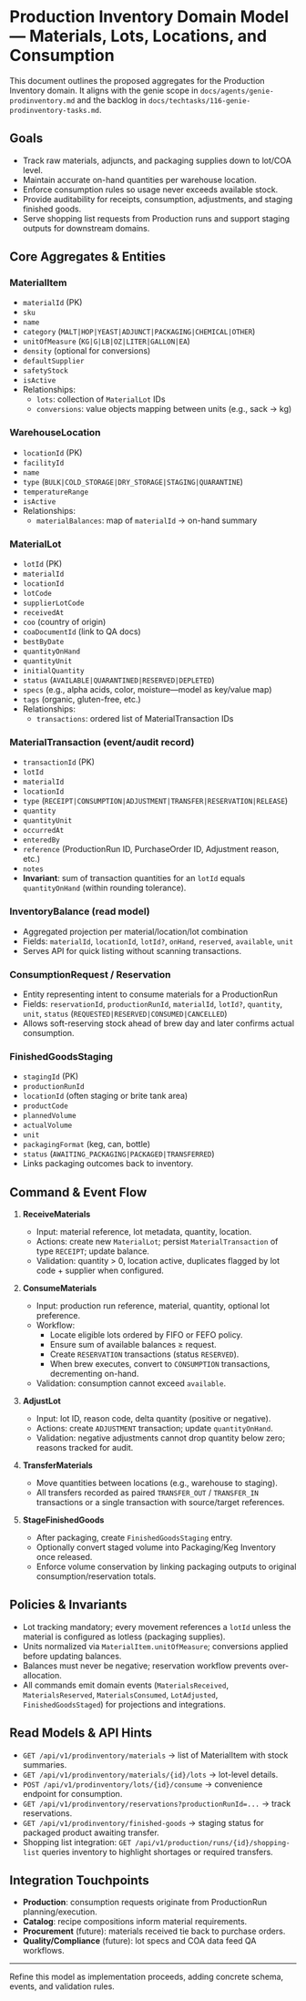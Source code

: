 # Production Inventory Domain Model — Materials, Lots, Locations, and Consumption

This document outlines the proposed aggregates for the Production Inventory domain. It aligns with the genie scope in `docs/agents/genie-prodinventory.md` and the backlog in `docs/techtasks/116-genie-prodinventory-tasks.md`.

## Goals
- Track raw materials, adjuncts, and packaging supplies down to lot/COA level.
- Maintain accurate on-hand quantities per warehouse location.
- Enforce consumption rules so usage never exceeds available stock.
- Provide auditability for receipts, consumption, adjustments, and staging finished goods.
- Serve shopping list requests from Production runs and support staging outputs for downstream domains.

## Core Aggregates & Entities

### MaterialItem
- `materialId` (PK)
- `sku`
- `name`
- `category` (`MALT|HOP|YEAST|ADJUNCT|PACKAGING|CHEMICAL|OTHER`)
- `unitOfMeasure` (`KG|G|LB|OZ|LITER|GALLON|EA`)
- `density` (optional for conversions)
- `defaultSupplier`
- `safetyStock`
- `isActive`
- Relationships:
  - `lots`: collection of `MaterialLot` IDs
  - `conversions`: value objects mapping between units (e.g., sack → kg)

### WarehouseLocation
- `locationId` (PK)
- `facilityId`
- `name`
- `type` (`BULK|COLD_STORAGE|DRY_STORAGE|STAGING|QUARANTINE`)
- `temperatureRange`
- `isActive`
- Relationships:
  - `materialBalances`: map of `materialId` → on-hand summary

### MaterialLot
- `lotId` (PK)
- `materialId`
- `locationId`
- `lotCode`
- `supplierLotCode`
- `receivedAt`
- `coo` (country of origin)
- `coaDocumentId` (link to QA docs)
- `bestByDate`
- `quantityOnHand`
- `quantityUnit`
- `initialQuantity`
- `status` (`AVAILABLE|QUARANTINED|RESERVED|DEPLETED`)
- `specs` (e.g., alpha acids, color, moisture—model as key/value map)
- `tags` (organic, gluten-free, etc.)
- Relationships:
  - `transactions`: ordered list of MaterialTransaction IDs

### MaterialTransaction (event/audit record)
- `transactionId` (PK)
- `lotId`
- `materialId`
- `locationId`
- `type` (`RECEIPT|CONSUMPTION|ADJUSTMENT|TRANSFER|RESERVATION|RELEASE`)
- `quantity`
- `quantityUnit`
- `occurredAt`
- `enteredBy`
- `reference` (ProductionRun ID, PurchaseOrder ID, Adjustment reason, etc.)
- `notes`
- **Invariant**: sum of transaction quantities for an `lotId` equals `quantityOnHand` (within rounding tolerance).

### InventoryBalance (read model)
- Aggregated projection per material/location/lot combination
- Fields: `materialId`, `locationId`, `lotId?`, `onHand`, `reserved`, `available`, `unit`
- Serves API for quick listing without scanning transactions.

### ConsumptionRequest / Reservation
- Entity representing intent to consume materials for a ProductionRun
- Fields: `reservationId`, `productionRunId`, `materialId`, `lotId?`, `quantity`, `unit`, `status` (`REQUESTED|RESERVED|CONSUMED|CANCELLED`)
- Allows soft-reserving stock ahead of brew day and later confirms actual consumption.

### FinishedGoodsStaging
- `stagingId` (PK)
- `productionRunId`
- `locationId` (often staging or brite tank area)
- `productCode`
- `plannedVolume`
- `actualVolume`
- `unit`
- `packagingFormat` (keg, can, bottle)
- `status` (`AWAITING_PACKAGING|PACKAGED|TRANSFERRED`)
- Links packaging outcomes back to inventory.

## Command & Event Flow

1. **ReceiveMaterials**
   - Input: material reference, lot metadata, quantity, location.
   - Actions: create new `MaterialLot`; persist `MaterialTransaction` of type `RECEIPT`; update balance.
   - Validation: quantity > 0, location active, duplicates flagged by lot code + supplier when configured.

2. **ConsumeMaterials**
   - Input: production run reference, material, quantity, optional lot preference.
   - Workflow:
     - Locate eligible lots ordered by FIFO or FEFO policy.
     - Ensure sum of available balances ≥ request.
     - Create `RESERVATION` transactions (status `RESERVED`).
     - When brew executes, convert to `CONSUMPTION` transactions, decrementing on-hand.
   - Validation: consumption cannot exceed `available`.

3. **AdjustLot**
   - Input: lot ID, reason code, delta quantity (positive or negative).
   - Actions: create `ADJUSTMENT` transaction; update `quantityOnHand`.
   - Validation: negative adjustments cannot drop quantity below zero; reasons tracked for audit.

4. **TransferMaterials**
   - Move quantities between locations (e.g., warehouse to staging).
   - All transfers recorded as paired `TRANSFER_OUT` / `TRANSFER_IN` transactions or a single transaction with source/target references.

5. **StageFinishedGoods**
   - After packaging, create `FinishedGoodsStaging` entry.
   - Optionally convert staged volume into Packaging/Keg Inventory once released.
   - Enforce volume conservation by linking packaging outputs to original consumption/reservation totals.

## Policies & Invariants
- Lot tracking mandatory; every movement references a `lotId` unless the material is configured as lotless (packaging supplies).
- Units normalized via `MaterialItem.unitOfMeasure`; conversions applied before updating balances.
- Balances must never be negative; reservation workflow prevents over-allocation.
- All commands emit domain events (`MaterialsReceived`, `MaterialsReserved`, `MaterialsConsumed`, `LotAdjusted`, `FinishedGoodsStaged`) for projections and integrations.

## Read Models & API Hints
- `GET /api/v1/prodinventory/materials` → list of MaterialItem with stock summaries.
- `GET /api/v1/prodinventory/materials/{id}/lots` → lot-level details.
- `POST /api/v1/prodinventory/lots/{id}/consume` → convenience endpoint for consumption.
- `GET /api/v1/prodinventory/reservations?productionRunId=...` → track reservations.
- `GET /api/v1/prodinventory/finished-goods` → staging status for packaged product awaiting transfer.
- Shopping list integration: `GET /api/v1/production/runs/{id}/shopping-list` queries inventory to highlight shortages or required transfers.

## Integration Touchpoints
- **Production**: consumption requests originate from ProductionRun planning/execution.
- **Catalog**: recipe compositions inform material requirements.
- **Procurement** (future): materials received tie back to purchase orders.
- **Quality/Compliance** (future): lot specs and COA data feed QA workflows.

---
Refine this model as implementation proceeds, adding concrete schema, events, and validation rules.
